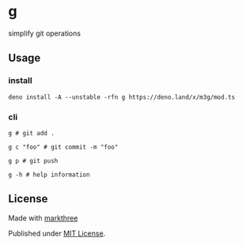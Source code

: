 # g

simplify git operations

## Usage

### install

```shell
deno install -A --unstable -rfn g https://deno.land/x/m3g/mod.ts
```

### cli

```shell
g # git add .

g c "foo" # git commit -m "foo"

g p # git push

g -h # help information
```

## License

Made with [markthree](https://github.com/markthree)

Published under [MIT License](./LICENSE).
